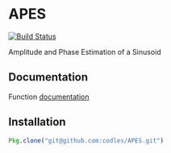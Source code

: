 APES
====
[![Build Status](https://travis-ci.org/codles/APES.jl.svg?branch=master)](https://travis-ci.org/codles/APES.jl)

Amplitude and Phase Estimation of a Sinusoid

## Documentation

Function [documentation](http://codles.github.io/APES.jl/)


## Installation

```julia
Pkg.clone("git@github.com:codles/APES.git")
```
